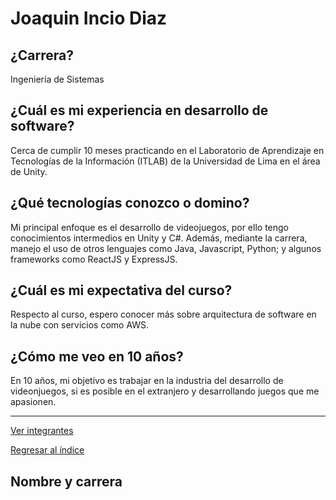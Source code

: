 # **Joaquin Incio Diaz**  

## ¿Carrera? 
Ingeniería de Sistemas

## ¿Cuál es mi experiencia en desarrollo de software?

Cerca de cumplir 10 meses practicando en el Laboratorio de Aprendizaje en Tecnologías de la Información (ITLAB) de la Universidad de Lima en el área de Unity.

## ¿Qué tecnologías conozco o domino?

Mi principal enfoque es el desarrollo de videojuegos, por ello tengo conocimientos intermedios en Unity y C#. Además, mediante la carrera, manejo el uso de otros lenguajes como Java, Javascript, Python; y algunos frameworks como ReactJS y ExpressJS.

## ¿Cuál es mi expectativa del curso?

Respecto al curso, espero conocer más sobre arquitectura de software en la nube con servicios como AWS.

## ¿Cómo me veo en 10 años?

En 10 años, mi objetivo es trabajar en la industria del desarrollo de videonjuegos, si es posible en el extranjero y desarrollando juegos que me apasionen.

***
[Ver integrantes](../integrantes.md)

[Regresar al índice](../../proyecto.md)

## Nombre y carrera

